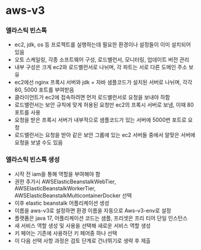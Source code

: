 # aws-v3

### 엘라스틱 빈스톡
- ec2, jdk, os 등 프로젝트를 실행하는데 필요한 환경이나 설정들이 이미 설치되어 있음
- 오토 스케일링, 각종 소프트웨어 구성, 로드밸런서, 모니터링, 업데이트 버전 관리
- 내부 구성은 크게 ec2와 로드밸런서로 나뉘며, 각 파트는 서로 다른 도메인 주소 보유
- ec2에선 nginx 프록시 서버와 jdk + 자바 샘플코드가 설치된 서버로 나뉘며, 각각 80, 5000 포트를 부여받음
- 클라이언트가 ec2에 접속하려면 먼저 로드밸런서로 요청을 보내야 하함
- 로드밸런서는 보안 규칙에 맞게 허용된 요청만 ec2의 프록시 서버로 보냄, 이때 80 포트를 사용
- 요청을 받은 프록시 서버가 내부적으로 샘플코드가 있는 서버에 5000번 포트로 요청
- 로드밸런서는 요청을 받아 같은 보안 그룹에 있는 ec2 서버들 중에서 알맞은 서버에 요청을 보낼 수도 있음

### 엘라스틱 빈스톡 생성
- 시작 전 iam을 통해 역할을 부여해야 함
- 권한 추가시 AWSElasticBeanstalkWebTier, AWSElasticBeanstalkWorkerTier, AWSElasticBeanstalkMulticontainerDocker 선택
- 이후 elastic beanstalk 어플리케이션 생성
- 이름을 aws-v3로 설정하면 환경 이름을 자동으로 Aws-v3-env로 설정
- 플랫폼은 java 17, 어플리케이션 코드는 샘플, 프리셋은 프리 티어 단일 인스턴스
- 새 서비스 역할 생성 및 사용을 선택해 새로운 서비스 역할 생성
- 키 페어는 기존에 사용하던 키 페어중 하나 선택
- 이 다음 선택 사항 과정은 검토 단계로 건너뛰기로 생략 후 제출